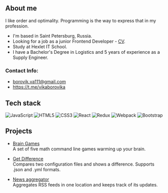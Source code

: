 ## About me
I like order and optimality. Programming is the way to express that in my profession.

+ I'm based in Saint Petersburg, Russia.
+ Looking for a job as a junior Frontend Developer - [CV](https://cv.hexlet.io/ru/resumes/3318).
+ Study at Hexlet IT School.
+ I have a Bachelor's Degree in Logistics and 5 years of experience as a Supply Engineer.

### Contact Info:
+ borovik.va111@gmail.com
+ https://t.me/vikaborovika

## Tech stack
![JavaScript](https://img.shields.io/badge/javascript-%23323330.svg?style=for-the-badge&logo=javascript&logoColor=%23F7DF1E)
![HTML5](https://img.shields.io/badge/html5-%23E34F26.svg?style=for-the-badge&logo=html5&logoColor=white)
![CSS3](https://img.shields.io/badge/css3-%231572B6.svg?style=for-the-badge&logo=css3&logoColor=white)
![React](https://img.shields.io/badge/react-%2320232a.svg?style=for-the-badge&logo=react&logoColor=%2361DAFB)
![Redux](https://img.shields.io/badge/redux-%23593d88.svg?style=for-the-badge&logo=redux&logoColor=white)
![Webpack](https://img.shields.io/badge/webpack-%238DD6F9.svg?style=for-the-badge&logo=webpack&logoColor=black)
![Bootstrap](https://img.shields.io/badge/bootstrap-%238511FA.svg?style=for-the-badge&logo=bootstrap&logoColor=white)

## Projects
+ [Brain Games](https://github.com/Victoria-Borovik/frontend-project-44)\
A set of five math command line games warming up your brain.

+ [Get Difference](https://github.com/Victoria-Borovik/frontend-project-46)\
Compares two configuration files and shows a difference. Supports .json and .yml formats.

+ [News aggregator](https://github.com/Victoria-Borovik/frontend-project-11)\
Aggregates RSS feeds in one location and keeps track of its updates.
  
